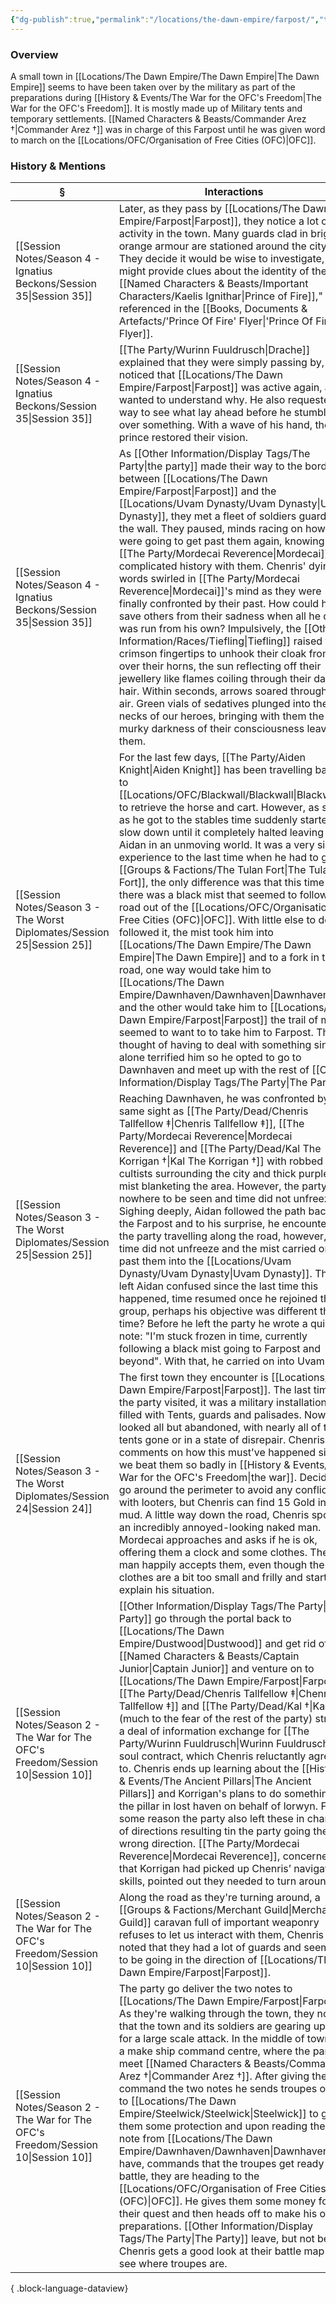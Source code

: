 ```yaml
---
{"dg-publish":true,"permalink":"/locations/the-dawn-empire/farpost/","tags":["Discovered"],"updated":"2025-08-11T11:53:31.777+01:00"}
---
```


### Overview
A small town in [[Locations/The Dawn Empire/The Dawn Empire\|The Dawn Empire]] seems to have been taken over by the military as part of the preparations during [[History & Events/The War for the OFC's Freedom\|The War for the OFC's Freedom]]. It is mostly made up of Military tents and temporary settlements. [[Named Characters & Beasts/Commander Arez †\|Commander Arez †]] was in charge of this Farpost until he was given word to march on the [[Locations/OFC/Organisation of Free Cities (OFC)\|OFC]].

### History & Mentions
| §                                                                                    | Interactions                                                                                                                                                                                                                                                                                                                                                                                                                                                                                                                                                                                                                                                                                                                                                                                                                                                                                                                    |
| ------------------------------------------------------------------------------------ | ------------------------------------------------------------------------------------------------------------------------------------------------------------------------------------------------------------------------------------------------------------------------------------------------------------------------------------------------------------------------------------------------------------------------------------------------------------------------------------------------------------------------------------------------------------------------------------------------------------------------------------------------------------------------------------------------------------------------------------------------------------------------------------------------------------------------------------------------------------------------------------------------------------------------------- |
| [[Session Notes/Season 4 - Ignatius Beckons/Session 35\|Session 35]]              | Later, as they pass by [[Locations/The Dawn Empire/Farpost\|Farpost]], they notice a lot of activity in the town. Many guards clad in bright orange armour are stationed around the city. They decide it would be wise to investigate, as it might provide clues about the identity of the "[[Named Characters & Beasts/Important Characters/Kaelis Ignithar\|Prince of Fire]]," referenced in the [[Books, Documents & Artefacts/'Prince Of Fire' Flyer\|'Prince Of Fire' Flyer]].                                                                                                                                                                                                                                                                                                                                                                                                                                                                                                                                                                                    |
| [[Session Notes/Season 4 - Ignatius Beckons/Session 35\|Session 35]]              | [[The Party/Wurinn Fuuldrusch\|Drache]] explained that they were simply passing by, had noticed that [[Locations/The Dawn Empire/Farpost\|Farpost]] was active again, and wanted to understand why. He also requested a way to see what lay ahead before he stumbled over something. With a wave of his hand, the prince restored their vision.                                                                                                                                                                                                                                                                                                                                                                                                                                                                                                                                                                                                                              |
| [[Session Notes/Season 4 - Ignatius Beckons/Session 35\|Session 35]]              | As [[Other Information/Display Tags/The Party\|the party]] made their way to the border between [[Locations/The Dawn Empire/Farpost\|Farpost]] and the [[Locations/Uvam Dynasty/Uvam Dynasty\|Uvam Dynasty]], they met a fleet of soldiers guarding the wall. They paused, minds racing on how they were going to get past them again, knowing [[The Party/Mordecai Reverence\|Mordecai]]'s complicated history with them. Chenris' dying words swirled in [[The Party/Mordecai Reverence\|Mordecai]]'s mind as they were finally confronted by their past. How could he save others from their sadness when all he did was run from his own? Impulsively, the [[Other Information/Races/Tiefling\|Tiefling]] raised their crimson fingertips to unhook their cloak from over their horns, the sun reflecting off their jewellery like flames coiling through their dark hair. Within seconds, arrows soared through the air. Green vials of sedatives plunged into the necks of our heroes, bringing with them the murky darkness of their consciousness leaving them.                                 |
| [[Session Notes/Season 3 - The Worst Diplomates/Session 25\|Session 25]]          | For the last few days, [[The Party/Aiden Knight\|Aiden Knight]] has been travelling back to [[Locations/OFC/Blackwall/Blackwall\|Blackwall]] to retrieve the horse and cart. However, as soon as he got to the stables time suddenly started to slow down until it completely halted leaving Aidan in an unmoving world. It was a very similar experience to the last time when he had to go to [[Groups & Factions/The Tulan Fort\|The Tulan Fort]], the only difference was that this time there was a black mist that seemed to follow the road out of the [[Locations/OFC/Organisation of Free Cities (OFC)\|OFC]]. With little else to do, he followed it, the mist took him into [[Locations/The Dawn Empire/The Dawn Empire\|The Dawn Empire]] and to a fork in the road, one way would take him to [[Locations/The Dawn Empire/Dawnhaven/Dawnhaven\|Dawnhaven]] and the other would take him to [[Locations/The Dawn Empire/Farpost\|Farpost]] the trail of mist seemed to want to to take him to Farpost. The thought of having to deal with something sinister alone terrified him so he opted to go to Dawnhaven and meet up with the rest of [[Other Information/Display Tags/The Party\|The Party]]. |
| [[Session Notes/Season 3 - The Worst Diplomates/Session 25\|Session 25]]          | Reaching Dawnhaven, he was confronted by the same sight as [[The Party/Dead/Chenris Tallfellow ‡\|Chenris Tallfellow ‡]], [[The Party/Mordecai Reverence\|Mordecai Reverence]] and [[The Party/Dead/Kal The Korrigan †\|Kal The Korrigan †]] with robbed cultists surrounding the city and thick purple mist blanketing the area. However, the party was nowhere to be seen and time did not unfreeze. Sighing deeply, Aidan followed the path back to the Farpost and to his surprise, he encountered the party travelling along the road, however, time did not unfreeze and the mist carried on past them into the [[Locations/Uvam Dynasty/Uvam Dynasty\|Uvam Dynasty]]. This left Aidan confused since the last time this happened, time resumed once he rejoined the group, perhaps his objective was different this time? Before he left the party he wrote a quick note: "I'm stuck frozen in time, currently following a black mist going to Farpost and beyond". With that, he carried on into Uvam.                                                             |
| [[Session Notes/Season 3 - The Worst Diplomates/Session 24\|Session 24]]          | The first town they encounter is [[Locations/The Dawn Empire/Farpost\|Farpost]]. The last time the party visited, it was a military installation filled with Tents, guards and palisades. Now, it looked all but abandoned, with nearly all of the tents gone or in a state of disrepair. Chenris comments on how this must've happened since we beat them so badly in [[History & Events/The War for the OFC's Freedom\|the war]]. Decide to go around the perimeter to avoid any conflicts with looters, but Chenris can find 15 Gold in the mud. A little way down the road, Chenris spots an incredibly annoyed-looking naked man. Mordecai approaches and asks if he is ok, offering them a clock and some clothes. The man happily accepts them, even though the clothes are a bit too small and frilly and starts to explain his situation.                                                                                                                                  |
| [[Session Notes/Season 2 - The War for The OFC's Freedom/Session 10\|Session 10]] | [[Other Information/Display Tags/The Party\|The Party]] go through the portal back to [[Locations/The Dawn Empire/Dustwood\|Dustwood]] and get rid of [[Named Characters & Beasts/Captain Junior\|Captain Junior]] and venture on to [[Locations/The Dawn Empire/Farpost\|Farpost]]. [[The Party/Dead/Chenris Tallfellow ‡\|Chenris Tallfellow ‡]] and [[The Party/Dead/Kal †\|Kal †]] (much to the fear of the rest of the party) strike a deal of information exchange for [[The Party/Wurinn Fuuldrusch\|Wurinn Fuuldrusch]]'s soul contract, which Chenris reluctantly agrees to. Chenris ends up learning about the [[History & Events/The Ancient Pillars\|The Ancient Pillars]] and Korrigan's plans to do something to the pillar in lost haven on behalf of lorwyn. For some reason the party also left these in charge of directions resulting tin the party going the wrong direction. [[The Party/Mordecai Reverence\|Mordecai Reverence]], concerned that Korrigan had picked up Chenris’ navigation skills, pointed out they needed to turn around.                                                                                                                                                                                      |
| [[Session Notes/Season 2 - The War for The OFC's Freedom/Session 10\|Session 10]] | Along the road as they're turning around, a [[Groups & Factions/Merchant Guild\|Merchant Guild]] caravan full of important weaponry refuses to let us interact with them, Chenris noted that they had a lot of guards and seemed to be going in the direction of [[Locations/The Dawn Empire/Farpost\|Farpost]].                                                                                                                                                                                                                                                                                                                                                                                                                                                                                                                                                                                                                                                                                     |
| [[Session Notes/Season 2 - The War for The OFC's Freedom/Session 10\|Session 10]] | The party go deliver the two notes to [[Locations/The Dawn Empire/Farpost\|Farpost]]. As they're walking through the town, they note that the town and its soldiers are gearing up a for a large scale attack. In the middle of town is a make ship command centre, where the party meet [[Named Characters & Beasts/Commander Arez †\|Commander Arez †]]. After giving the command the two notes he sends troupes over to [[Locations/The Dawn Empire/Steelwick/Steelwick\|Steelwick]] to give them some protection and upon reading the first note from [[Locations/The Dawn Empire/Dawnhaven/Dawnhaven\|Dawnhaven]] have, commands that the troupes get ready for battle, they are heading to the [[Locations/OFC/Organisation of Free Cities (OFC)\|OFC]]. He gives them some money for their quest and then heads off to make his own preparations. [[Other Information/Display Tags/The Party\|The Party]] leave, but not before Chenris gets a good look at their battle map to see where troupes are.                                                                                                                                                        |

{ .block-language-dataview}